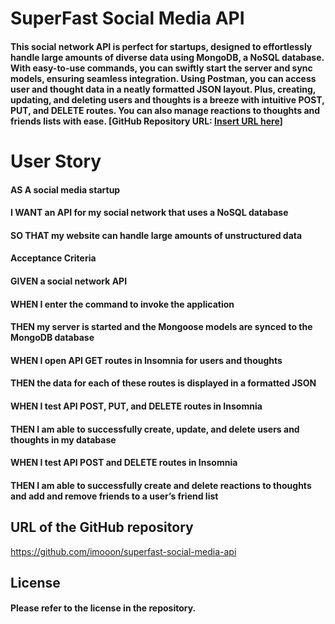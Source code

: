 # SuperFast Social Media API

#### This social network API is perfect for startups, designed to effortlessly handle large amounts of diverse data using MongoDB, a NoSQL database. With easy-to-use commands, you can swiftly start the server and sync models, ensuring seamless integration. Using Postman, you can access user and thought data in a neatly formatted JSON layout. Plus, creating, updating, and deleting users and thoughts is a breeze with intuitive POST, PUT, and DELETE routes. You can also manage reactions to thoughts and friends lists with ease. [GitHub Repository URL: [Insert URL here](https://github.com/imooon/superfast-social-media-api)]

# User Story 

#### AS A social media startup

#### I WANT an API for my social network that uses a NoSQL database

#### SO THAT my website can handle large amounts of unstructured data

#### Acceptance Criteria 

#### GIVEN a social network API

#### WHEN I enter the command to invoke the application
#### THEN my server is started and the Mongoose models are synced to the MongoDB database

#### WHEN I open API GET routes in Insomnia for users and thoughts
#### THEN the data for each of these routes is displayed in a formatted JSON

#### WHEN I test API POST, PUT, and DELETE routes in Insomnia
#### THEN I am able to successfully create, update, and delete users and thoughts in my database

#### WHEN I test API POST and DELETE routes in Insomnia
#### THEN I am able to successfully create and delete reactions to thoughts and add and remove friends to a user’s friend list

## URL of the GitHub repository

https://github.com/imooon/superfast-social-media-api

## License 

#### Please refer to the license in the repository.
